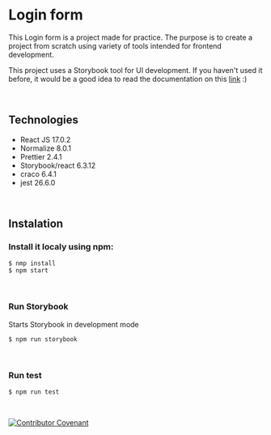 # Login form

This Login form is a project made for practice. The purpose is to create a project from scratch using variety of tools intended for frontend development.

This project uses a Storybook tool for UI development. If you haven't used it before, it would be a good idea to read the documentation on this [link](https://storybook.js.org/docs/react/get-started/introduction) :)

<br>

## Technologies

- React JS 17.0.2
- Normalize 8.0.1
- Prettier 2.4.1
- Storybook/react 6.3.12
- craco 6.4.1
- jest 26.6.0

<br>

## Instalation

### Install it localy using npm:

```
$ nmp install
$ npm start
```

<br>

### Run Storybook

Starts Storybook in development mode

```
$ npm run storybook
```

<br>

### Run test

```
$ npm run test
```

<br>

[![Contributor Covenant](https://img.shields.io/badge/Contributor%20Covenant-2.1-4baaaa.svg)](code_of_conduct.md)
